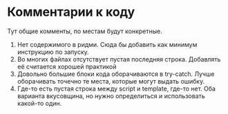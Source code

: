 # Комментарии к коду

Тут общие комменты, по местам будут конкретные.

1. Нет содержимого в ридми. Сюда бы добавить как минимум инструкцию по запуску.
2. Во многих файлах отсутствует пустая последняя строка. Добавлять её считается хорошей практикой
3. Довольно большие блоки кода оборачиваются в try-catch. Лучше оборачивать точечно те места, которые могут выдать ошибку.
4. Где-то есть пустая строка между script и template, где-то нет. Оба варианта вкусовщина, но нужно определиться и использовать какой-то один.

